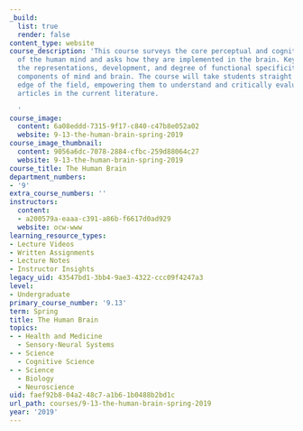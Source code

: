 ```yaml
---
_build:
  list: true
  render: false
content_type: website
course_description: 'This course surveys the core perceptual and cognitive abilities
  of the human mind and asks how they are implemented in the brain. Key themes include
  the representations, development, and degree of functional specificity of these
  components of mind and brain. The course will take students straight to the cutting
  edge of the field, empowering them to understand and critically evaluate empirical
  articles in the current literature.

  '
course_image:
  content: 6a08eddd-7315-9f17-c840-c47b8e052a02
  website: 9-13-the-human-brain-spring-2019
course_image_thumbnail:
  content: 9056a6dc-7078-2884-cfbc-259d88064c27
  website: 9-13-the-human-brain-spring-2019
course_title: The Human Brain
department_numbers:
- '9'
extra_course_numbers: ''
instructors:
  content:
  - a200579a-eaaa-c391-a86b-f6617d0ad929
  website: ocw-www
learning_resource_types:
- Lecture Videos
- Written Assignments
- Lecture Notes
- Instructor Insights
legacy_uid: 43547bd1-3bb4-9ae3-4322-ccc09f4247a3
level:
- Undergraduate
primary_course_number: '9.13'
term: Spring
title: The Human Brain
topics:
- - Health and Medicine
  - Sensory-Neural Systems
- - Science
  - Cognitive Science
- - Science
  - Biology
  - Neuroscience
uid: faef92b8-04a2-48c7-a1b6-1b0488b2bd1c
url_path: courses/9-13-the-human-brain-spring-2019
year: '2019'
---
```

